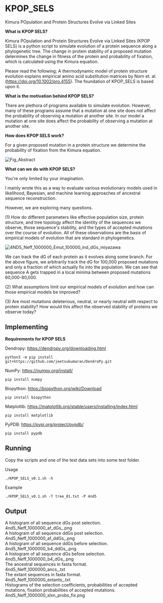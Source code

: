 # KPOP_SELS
Kimura POpulation and Protein Structures Evolve via Linked Sites

**What is KPOP SELS?**

Kimura POpulation and Protein Structures Evolve via Linked Sites (KPOP SELS) is a python script to simulate evolution of a protein sequence along a phylogenetic tree. The change in protein stability of a proposed mutation determines the change in fitness of the protein and probability of fixation, which is calculated using the Kimura equation. 

Please read the following; A thermodynamic model of protein structure evolution explains empirical amino acid substitution matrices by Norn et. al. (https://doi.org/10.1002/pro.4155). The foundation of KPOP_SELS is based upon it.

**What is the motivation behind KPOP SELS?**

There are plethora of programs available to simulate evolution. However, many of these programs assume that a mutation at one site does not affect the probability of observing a mutation at another site. In our model a mutation at one site does affect the probability of observing a mutation at another site.

**How does KPOP SELS work?**

For a given proposed mutation in a protein structure we determine the probability of fixation from the Kimura equation.

![Fig_Abstract](https://user-images.githubusercontent.com/111892527/206770574-88d90850-d4bd-4a9d-bd90-aef6264e59fb.svg)

**What can we do with KPOP SELS?**

You're only limited by your imagination. 

I mainly wrote this as a way to evaluate various evolutionary models used in likelihood, Bayesian, and machine learning approaches of ancestral sequence reconstruction. 

However, we are exploring many questions.

(1) How do different parameters like effective population size, protein structure, and tree topology affect the identity of the sequences we observe, those sequence's stability, and the types of accepted mutations over the course of evolution. All of these observations are the basis of empirical models of evolution that are standard in phylogenetics. 


![4ND5_Neff_1000000_Emut_100000_ind_dGs_miyazawa](https://user-images.githubusercontent.com/111892527/206775725-55eb2415-4d0e-4a6b-a8d0-78131786e075.png)

We can track the dG of each protein as it evolves along some branch. For the above figure, we arbitrarily track the dG for 100,000 proposed mutations and only a fraction of which actually fix into the population. We can see that sequence A gets trapped in a local minima between proposed mutations 60,000-80,000.

(2) What assumptions limit our empirical models of evolution and how can those empirical models be improved?

(3) Are most mutations deleterious, neutral, or nearly neutral with respect to protein stability? How would this affect the observed stability of proteins we observe today?

## Implementing

**Requirements for KPOP SELS**

Dendropy: https://dendropy.org/downloading.html
```
python3 -m pip install git+https://github.com/jeetsukumaran/DendroPy.git
```

NumPy: https://numpy.org/install/
```
pip install numpy
```

Biopython: https://biopython.org/wiki/Download
```
pip install biopython
```

Matplotlib: https://matplotlib.org/stable/users/installing/index.html
```
pip install matplotlib
```

PyPDB: https://pypi.org/project/pypdb/
```
pip install pypdb
```

## Running

Copy the scripts and one of the test data sets into some test folder. 

Usage
```
./KPOP_SELS_v0.1.sh -h 
```

Example
```
./KPOP_SELS_v0.1.sh -T tree_01.txt -P 4nd5
```

## Output
A histogram of all sequence dGs post selection.     
4nd5_Neff_1000000_af_dGs_.png  
A histogram of all sequence ddGs post selection.      
4nd5_Neff_1000000_af_ddGs_.png   
A histogram of all sequence ddGs before selection.  
4nd5_Neff_1000000_b4_ddGs_.png     
A histogram of all sequence dGs before selection.     
4nd5_Neff_1000000_b4_dGs_.png     
The ancestral sequences in fasta format.  
4nd5_Neff_1000000_ancs_.txt    
The extant sequences in fasta format.     
4nd5_Neff_1000000_extants_.txt      
Histograms of the selection coefficients, probabilities of accepted mutations, fixation probabilities of accepted mutations.      
4nd5_Neff_1000000_slxn_probs_fix.png      
